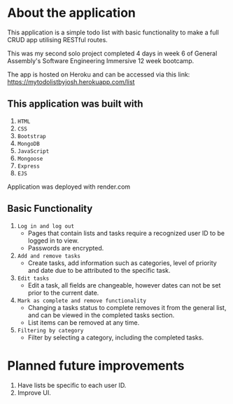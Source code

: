 # About the application
This application is a simple todo list with basic functionality to make a full CRUD app utilising RESTful routes.

This was my second solo project completed 4 days in week 6 of General Assembly's Software Engineering Immersive 12 week bootcamp.

The app is hosted on Heroku and can be accessed via this link: https://mytodolistbyjosh.herokuapp.com/list

## This application was built with
1. `HTML`
2. `CSS`
3. `Bootstrap`
4. `MongoDB`
5. `JavaScript`
6. `Mongoose`
7. `Express`
8. `EJS`

Application was deployed with render.com


## Basic Functionality
1. `Log in and log out`
    - Pages that contain lists and tasks require a recognized user ID to be logged in to view.
    - Passwords are encrypted.
2. `Add and remove tasks`
    - Create tasks, add information such as categories, level of priority and date due to be attributed to the specific task.
3. `Edit tasks`
    - Edit a task, all fields are changeable, however dates can not be set prior to the current date.
3. `Mark as complete and remove functionality`
    - Changing a tasks status to complete removes it from the general list, and can be viewed in the completed tasks section.
    - List items can be removed at any time.
4. `Filtering by category`
    - Filter by selecting a category, including the completed tasks.


# Planned future improvements

1. Have lists be specific to each user ID.
2. Improve UI.

